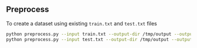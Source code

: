 
## Preprocess

To create a dataset using existing `train.txt` and `test.txt` files
```bash
python preprocess.py --input train.txt --output-dir /tmp/output --output-name train --target-vocab-size 500 --verbose
python preprocess.py --input test.txt --output-dir /tmp/output --output-name test --verbose

```